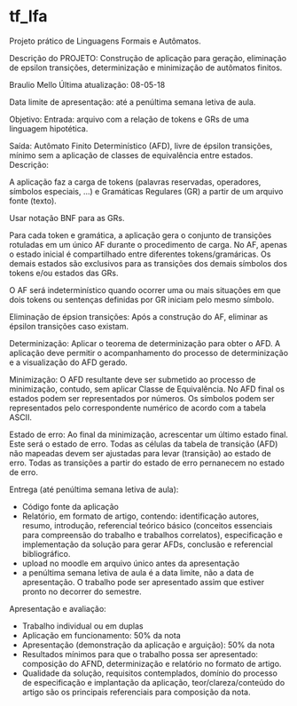 # tf_lfa
Projeto prático de Linguagens Formais e Autômatos.

Descrição do PROJETO:
Construção de aplicação para geração, eliminação de epsilon transições, determinização e minimização de
autômatos finitos.

Braulio Mello
Última atualização: 08-05-18

Data limite de apresentação: até a penúltima semana letiva de aula.

Objetivo:
Entrada: arquivo com a relação de tokens e GRs de uma linguagem hipotética.

Saída:
Autômato Finito Determinístico (AFD), livre de épsilon transições, mínimo sem a aplicação de classes de
equivalência entre estados.
Descrição:

A aplicação faz a carga de tokens (palavras reservadas, operadores, símbolos especiais, ...) e Gramáticas
Regulares (GR) a partir de um arquivo fonte (texto).

Usar notação BNF para as GRs.

Para cada token e gramática, a aplicação gera o conjunto de transições rotuladas em um único AF durante o
procedimento de carga. No AF, apenas o estado inicial é compartilhado entre diferentes tokens/gramáricas. Os
demais estados são exclusivos para as transições dos demais símbolos dos tokens e/ou estados das GRs.

O AF será indeterminístico quando ocorrer uma ou mais situações em que dois tokens ou sentenças definidas por
GR iniciam pelo mesmo símbolo.

Eliminação de épsion transições:
Após a construção do AF, eliminar as épsilon transições caso existam.

Determinização:
Aplicar o teorema de determinização para obter o AFD. A aplicação deve permitir o acompanhamento do
processo de determinização e a visualização do AFD gerado.

Minimização:
O AFD resultante deve ser submetido ao processo de minimização, contudo, sem aplicar Classe de Equivalência.
No AFD final os estados podem ser representados por números. Os símbolos podem ser representados pelo
correspondente numérico de acordo com a tabela ASCII.

Estado de erro:
Ao final da minimização, acrescentar um último estado final. Este será o estado de erro. Todas as células da
tabela de transição (AFD) não mapeadas devem ser ajustadas para levar (transição) ao estado de erro. Todas as
transições a partir do estado de erro pernanecem no estado de erro.

Entrega (até penúltima semana letiva de aula):
- Código fonte da aplicação
- Relatório, em formato de artigo, contendo: identificação autores, resumo, introdução, referencial teórico básico
(conceitos essenciais para compreensão do trabalho e trabalhos correlatos), especificação e implementação da
solução para gerar AFDs, conclusão e referencial bibliográfico.
- upload no moodle em arquivo único antes da apresentação
- a penúltima semana letiva de aula é a data limite, não a data de apresentação. O trabalho pode ser apresentado
assim que estiver pronto no decorrer do semestre.

Apresentação e avaliação:
- Trabalho individual ou em duplas
- Aplicação em funcionamento: 50% da nota
- Apresentação (demonstração da aplicação e arguição): 50% da nota
- Resultados mínimos para que o trabalho possa ser apresentado: composição do AFND,
determinização e relatório no formato de artigo.
- Qualidade da solução, requisitos contemplados, domínio do processo de especificação e implantação
da aplicação, teor/clareza/conteúdo do artigo são os principais referenciais para composição da nota.
